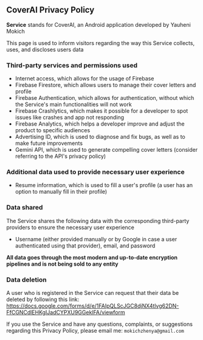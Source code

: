 

## CoverAI Privacy Policy


**Service** stands for CoverAI, an Android application developed by Yauheni Mokich

This page is used to inform visitors regarding the way this Service collects, uses, and discloses users data


### Third-party services and permissions used
- Internet access, which allows for the usage of Firebase
- Firebase Firestore, which allows users to manage their cover letters and profile
- Firebase Authentication, which allows for authentication, without which the Service's main functionalities will not work
- Firebase Crashlytics, which makes it possible for a developer to spot issues like crashes and app not responding
- Firebase Analytics, which helps a developer improve and adjust the product to specific audiences
- Advertising ID, which is used to diagnose and fix bugs, as well as to make future improvements
- Gemini API, which is used to generate compelling cover letters (consider referring to the API's privacy policy)

### Additional data used to provide necessary user experience
- Resume information, which is used to fill a user's profile (a user has an option to manually fill in their profile)

### Data shared
The Service shares the following data with the corresponding third-party providers to ensure the necessary user experience
- Username (either provided manually or by Google in case a user authenticated using that provider), email, and password

**All data goes through the most modern and up-to-date encryption pipelines and is not being sold to any entity**
  
### Data deletion
A user who is registered in the Service can request that their data be deleted by following this link:
https://docs.google.com/forms/d/e/1FAIpQLScJGC8djNX4tlvg62DN-FfCGNCdlEHKgIJadCYPXU9GGeklFA/viewform

If you use the Service and have any questions, complaints, or suggestions regarding this Privacy Policy, please email me: `mokichzhenya@gmail.com`
